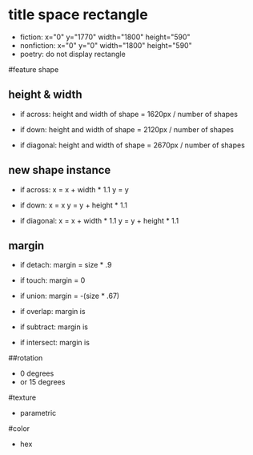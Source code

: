 # title space rectangle
* fiction:    x="0" y="1770" width="1800" height="590"
* nonfiction: x="0" y="0" width="1800" height="590"
* poetry:     do not display rectangle

#feature shape
## height & width
* if across:
height and width of shape = 1620px / number of shapes

* if down:
height and width of shape = 2120px / number of shapes

* if diagonal:
height and width of shape = 2670px / number of shapes


## new shape instance
* if across:
  x = x + width * 1.1
  y = y

* if down:
  x = x
  y = y + height * 1.1

* if diagonal:
  x = x +  width * 1.1
  y = y + height * 1.1


## margin
* if detach:
  margin = size * .9

* if touch:
  margin = 0

* if union:
  margin = -(size * .67)

* if overlap:
  margin is 

* if subtract:
  margin is 

* if intersect:
  margin is 


##rotation
* 0 degrees
* or 15 degrees
  
#texture
* parametric

#color
* hex
